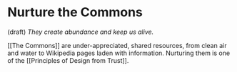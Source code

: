 # Nurture the Commons 
 (draft) 
*They create abundance and keep us alive.* 

[[The Commons]] are under-appreciated, shared resources, from clean air and water to Wikipedia pages laden with information. Nurturing them is one of the [[Principles of Design from Trust]]. 

